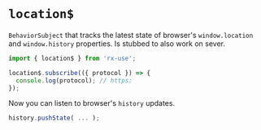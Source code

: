 # `location$`

`BehaviorSubject` that tracks the latest state of browser's `window.location`
and `window.history` properties. Is stubbed to also work on sever.

```ts
import { location$ } from 'rx-use';

location$.subscribe(({ protocol }) => {
  console.log(protocol); // https:
});
```

Now you can listen to browser's `history` updates.

```js
history.pushState( ... );
```
